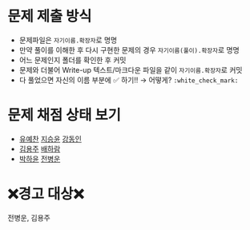 # 문제 제출 방식

* 문제파일은 `자기이름.확장자`로 명명
* 만약 풀이를 이해한 후 다시 구현한 문제의 경우 `자기이름(풀이).확장자`로 명명
* 어느 문제인지 폴더를 확인한 후 커밋
* 문제와 더불어 Write-up 텍스트/마크다운 파일을 같이 `자기이름.확장자`로 커밋
* 다 풀었으면 자신의 이름 부분에 :white_check_mark: 하기!! → 어떻게? `:white_check_mark:`



# 문제 채점 상태 보기

* [유예찬](https://www.acmicpc.net/status?user_id=fbdp1202)   [지승윤](https://www.acmicpc.net/status?user_id=csy1874)   [강동인](https://www.acmicpc.net/status?user_id=dongin) 
* [김용주](https://www.acmicpc.net/status?user_id=jhvl4130)   [배하람](https://www.acmicpc.net/status?user_id=gkfkagkfka12)   
* [박하윤](https://www.acmicpc.net/status?user_id=gkahsdl)   [전병운](https://www.acmicpc.net/status?user_id=quddnsrnt)         


# :x:경고 대상:x:
전병운, 김용주
